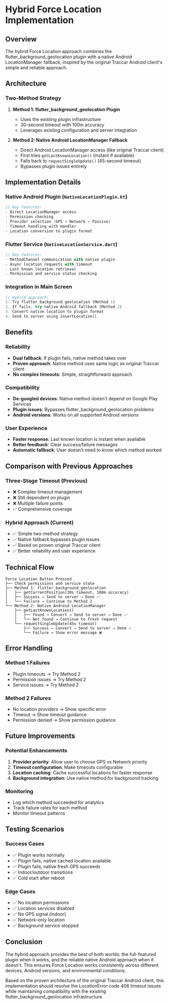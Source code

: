 # Hybrid Force Location Implementation

## Overview

The hybrid Force Location approach combines the flutter_background_geolocation plugin with a native Android LocationManager fallback, inspired by the original Traccar Android client's simple and reliable approach.

## Architecture

### Two-Method Strategy

1. **Method 1: flutter_background_geolocation Plugin**
   - Uses the existing plugin infrastructure
   - 30-second timeout with 100m accuracy
   - Leverages existing configuration and server integration

2. **Method 2: Native Android LocationManager Fallback**
   - Direct Android LocationManager access (like original Traccar client)
   - First tries `getLastKnownLocation()` (instant if available)
   - Falls back to `requestSingleUpdate()` (45-second timeout)
   - Bypasses plugin issues entirely

## Implementation Details

### Native Android Plugin (`NativeLocationPlugin.kt`)

```kotlin
// Key features:
- Direct LocationManager access
- Permission checking
- Provider selection (GPS > Network > Passive)
- Timeout handling with Handler
- Location conversion to plugin format
```

### Flutter Service (`NativeLocationService.dart`)

```dart
// Key features:
- MethodChannel communication with native plugin
- Async location requests with timeout
- Last known location retrieval
- Permission and service status checking
```

### Integration in Main Screen

```dart
// Hybrid approach:
1. Try flutter_background_geolocation (Method 1)
2. If fails, try native Android fallback (Method 2)
3. Convert native location to plugin format
4. Send to server using insertLocation()
```

## Benefits

### Reliability
- **Dual fallback**: If plugin fails, native method takes over
- **Proven approach**: Native method uses same logic as original Traccar client
- **No complex timeouts**: Simple, straightforward approach

### Compatibility
- **De-googled devices**: Native method doesn't depend on Google Play Services
- **Plugin issues**: Bypasses flutter_background_geolocation problems
- **Android versions**: Works on all supported Android versions

### User Experience
- **Faster response**: Last known location is instant when available
- **Better feedback**: Clear success/failure messages
- **Automatic fallback**: User doesn't need to know which method worked

## Comparison with Previous Approaches

### Three-Stage Timeout (Previous)
- ❌ Complex timeout management
- ❌ Still dependent on plugin
- ❌ Multiple failure points
- ✅ Comprehensive coverage

### Hybrid Approach (Current)
- ✅ Simple two-method strategy
- ✅ Native fallback bypasses plugin issues
- ✅ Based on proven original Traccar client
- ✅ Better reliability and user experience

## Technical Flow

```
Force Location Button Pressed
├── Check permissions and service state
├── Method 1: flutter_background_geolocation
│   ├── getCurrentPosition(30s timeout, 100m accuracy)
│   ├── Success → Send to server → Done ✅
│   └── Failure → Continue to Method 2
└── Method 2: Native Android LocationManager
    ├── getLastKnownLocation()
    │   ├── Found → Convert → Send to server → Done ✅
    │   └── Not found → Continue to fresh request
    └── requestSingleUpdate(45s timeout)
        ├── Success → Convert → Send to server → Done ✅
        └── Failure → Show error message ❌
```

## Error Handling

### Method 1 Failures
- Plugin timeouts → Try Method 2
- Permission issues → Try Method 2
- Service issues → Try Method 2

### Method 2 Failures
- No location providers → Show specific error
- Timeout → Show timeout guidance
- Permission denied → Show permission guidance

## Future Improvements

### Potential Enhancements
1. **Provider priority**: Allow user to choose GPS vs Network priority
2. **Timeout configuration**: Make timeouts configurable
3. **Location caching**: Cache successful locations for faster response
4. **Background integration**: Use native method for background tracking

### Monitoring
- Log which method succeeded for analytics
- Track failure rates for each method
- Monitor timeout patterns

## Testing Scenarios

### Success Cases
- ✅ Plugin works normally
- ✅ Plugin fails, native cached location available
- ✅ Plugin fails, native fresh GPS succeeds
- ✅ Indoor/outdoor transitions
- ✅ Cold start after reboot

### Edge Cases
- ✅ No location permissions
- ✅ Location services disabled
- ✅ No GPS signal (indoor)
- ✅ Network-only location
- ✅ Background service stopped

## Conclusion

The hybrid approach provides the best of both worlds: the full-featured plugin when it works, and the reliable native Android approach when it doesn't. This ensures Force Location works consistently across different devices, Android versions, and environmental conditions.

Based on the proven architecture of the original Traccar Android client, this implementation should resolve the LocationError code 408 timeout issues while maintaining compatibility with the existing flutter_background_geolocation infrastructure.